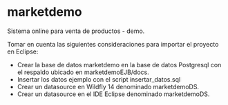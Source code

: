 # marketdemo
Sistema online para venta de productos - demo. 

Tomar en cuenta las siguientes consideraciones para importar el proyecto en Eclipse:
- Crear la base de datos marketdemo en la base de datos Postgresql con el respaldo ubicado en marketdemoEJB/docs.
- Insertar los datos ejemplo con el script insertar_datos.sql
- Crear un datasource en Wildfly 14 denominado marketdemoDS.
- Crear un datasource en el IDE Eclipse denominado marketdemoDS.



